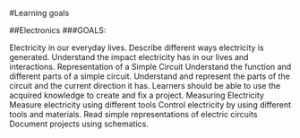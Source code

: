 
#Learning goals

##Electronics
###GOALS:

Electricity in our everyday lives. 
Describe different ways electricity is generated. 
Understand the impact electricity has in our lives and interactions.
Representation of a Simple Circuit
Understand the function and different parts of a simple circuit.
Understand and represent the parts of the circuit and the current direction it has.
Learners should be able to use the acquired knowledge to create and fix a project.
Measuring Electricity
Measure electricity using different tools
Control electricity by using different tools and materials.
Read simple representations of electric circuits
Document projects using schematics.
